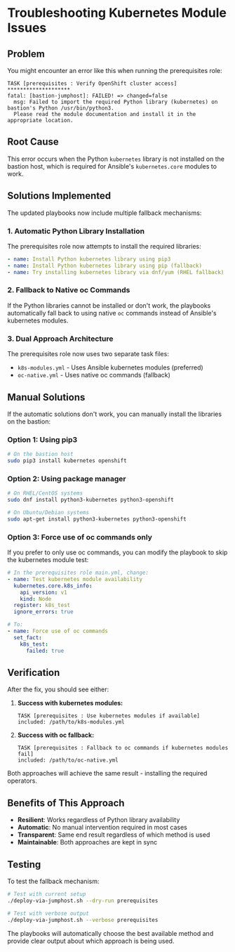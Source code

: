 # Troubleshooting Kubernetes Module Issues

## Problem

You might encounter an error like this when running the prerequisites role:

```
TASK [prerequisites : Verify OpenShift cluster access] ********************
fatal: [bastion-jumphost]: FAILED! => changed=false
  msg: Failed to import the required Python library (kubernetes) on bastion's Python /usr/bin/python3. 
  Please read the module documentation and install it in the appropriate location.
```

## Root Cause

This error occurs when the Python `kubernetes` library is not installed on the bastion host, which is required for Ansible's `kubernetes.core` modules to work.

## Solutions Implemented

The updated playbooks now include multiple fallback mechanisms:

### 1. Automatic Python Library Installation

The prerequisites role now attempts to install the required libraries:

```yaml
- name: Install Python kubernetes library using pip3
- name: Install Python kubernetes library using pip (fallback)
- name: Try installing kubernetes library via dnf/yum (RHEL fallback)
```

### 2. Fallback to Native oc Commands

If the Python libraries cannot be installed or don't work, the playbooks automatically fall back to using native `oc` commands instead of Ansible's kubernetes modules.

### 3. Dual Approach Architecture

The prerequisites role now uses two separate task files:
- `k8s-modules.yml` - Uses Ansible kubernetes modules (preferred)
- `oc-native.yml` - Uses native oc commands (fallback)

## Manual Solutions

If the automatic solutions don't work, you can manually install the libraries on the bastion:

### Option 1: Using pip3

```bash
# On the bastion host
sudo pip3 install kubernetes openshift
```

### Option 2: Using package manager

```bash
# On RHEL/CentOS systems
sudo dnf install python3-kubernetes python3-openshift

# On Ubuntu/Debian systems  
sudo apt-get install python3-kubernetes python3-openshift
```

### Option 3: Force use of oc commands only

If you prefer to only use oc commands, you can modify the playbook to skip the kubernetes module test:

```yaml
# In the prerequisites role main.yml, change:
- name: Test kubernetes module availability
  kubernetes.core.k8s_info:
    api_version: v1
    kind: Node
  register: k8s_test
  ignore_errors: true

# To:
- name: Force use of oc commands
  set_fact:
    k8s_test:
      failed: true
```

## Verification

After the fix, you should see either:

1. **Success with kubernetes modules:**
   ```
   TASK [prerequisites : Use kubernetes modules if available]
   included: /path/to/k8s-modules.yml
   ```

2. **Success with oc fallback:**
   ```
   TASK [prerequisites : Fallback to oc commands if kubernetes modules fail]
   included: /path/to/oc-native.yml
   ```

Both approaches will achieve the same result - installing the required operators.

## Benefits of This Approach

- **Resilient**: Works regardless of Python library availability
- **Automatic**: No manual intervention required in most cases
- **Transparent**: Same end result regardless of which method is used
- **Maintainable**: Both approaches are kept in sync

## Testing

To test the fallback mechanism:

```bash
# Test with current setup
./deploy-via-jumphost.sh --dry-run prerequisites

# Test with verbose output
./deploy-via-jumphost.sh --verbose prerequisites
```

The playbooks will automatically choose the best available method and provide clear output about which approach is being used.
